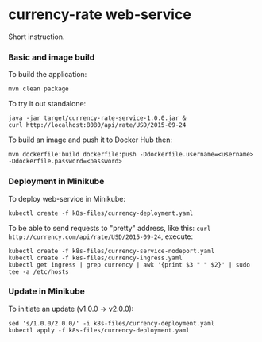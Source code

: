 # currency-rate web-service

Short instruction.


### Basic and image build
To build the application:

```
mvn clean package
```

To try it out standalone:
    
```
java -jar target/currency-rate-service-1.0.0.jar &
curl http://localhost:8080/api/rate/USD/2015-09-24
```

To build an image and push it to Docker Hub then:
```
mvn dockerfile:build dockerfile:push -Ddockerfile.username=<username> -Ddockerfile.password=<password>
```

### Deployment in Minikube
To deploy web-service in Minikube:
```
kubectl create -f k8s-files/currency-deployment.yaml
```

To be able to send requests to "pretty" address, like this: `curl http://currency.com/api/rate/USD/2015-09-24`, execute:
```
kubectl create -f k8s-files/currency-service-nodeport.yaml
kubectl create -f k8s-files/currency-ingress.yaml
kubectl get ingress | grep currency | awk '{print $3 " " $2}' | sudo tee -a /etc/hosts
```
### Update in Minikube

To initiate an update (v1.0.0 -> v2.0.0):
```
sed 's/1.0.0/2.0.0/' -i k8s-files/currency-deployment.yaml
kubectl apply -f k8s-files/currency-deployment.yaml
````
